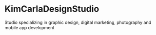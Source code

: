 # KimCarlaDesignStudio
Studio specializing in graphic design, digital marketing, photography and mobile app development
